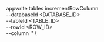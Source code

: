 appwrite tables incrementRowColumn \
        --databaseId <DATABASE_ID> \
        --tableId <TABLE_ID> \
        --rowId <ROW_ID> \
        --column '' \


